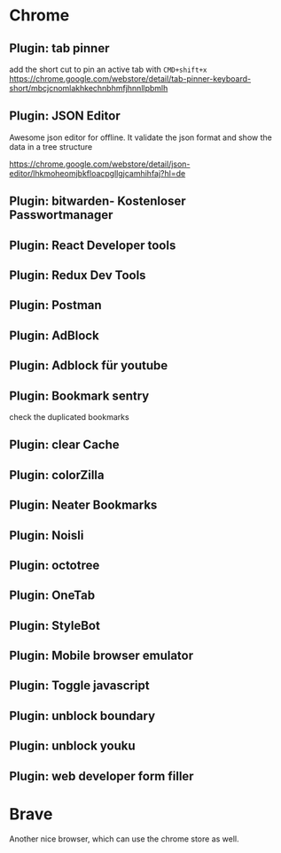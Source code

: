 # Chrome

## Plugin: tab pinner

add the short cut to pin an active tab with `CMD+shift+x`
<https://chrome.google.com/webstore/detail/tab-pinner-keyboard-short/mbcjcnomlakhkechnbhmfjhnnllpbmlh>

## Plugin: JSON Editor

Awesome json editor for offline. It validate the json format and show the data in a
tree structure

<https://chrome.google.com/webstore/detail/json-editor/lhkmoheomjbkfloacpgllgjcamhihfaj?hl=de>

## Plugin: bitwarden- Kostenloser Passwortmanager

## Plugin: React Developer tools

## Plugin: Redux Dev Tools

## Plugin: Postman

## Plugin: AdBlock

## Plugin: Adblock für youtube

## Plugin: Bookmark sentry

check the duplicated bookmarks

## Plugin: clear Cache

## Plugin: colorZilla

## Plugin: Neater Bookmarks

## Plugin: Noisli

## Plugin: octotree

## Plugin: OneTab

## Plugin: StyleBot

## Plugin: Mobile browser emulator

## Plugin: Toggle javascript

## Plugin: unblock boundary

## Plugin: unblock youku

## Plugin: web developer form filler

# Brave

Another nice browser, which can use the chrome store as well.
